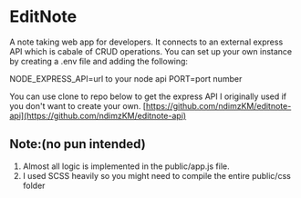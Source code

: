# EditNote
A note taking web app for developers. It connects to an external express API which is cabale of CRUD operations. 
You can set up your own instance by creating a .env file and adding the following:

NODE_EXPRESS_API=url to your node api
PORT=port number

You can use clone to repo below to get the express API I originally used if you don't want to create your own.
[https://github.com/ndimzKM/editnote-api](https://github.com/ndimzKM/editnote-api)

## Note:(no pun intended)
1. Almost all logic is implemented in the public/app.js file.
2. I used SCSS heavily so you might need to compile the entire public/css folder